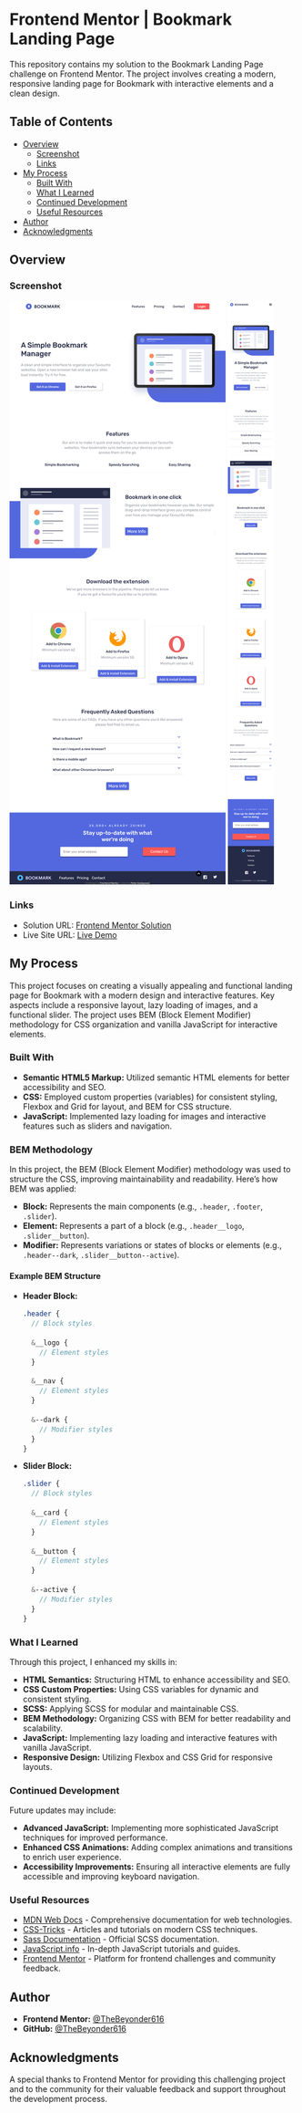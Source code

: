 # Frontend Mentor | Bookmark Landing Page

This repository contains my solution to the Bookmark Landing Page challenge on Frontend Mentor. The project involves creating a modern, responsive landing page for Bookmark with interactive elements and a clean design.

## Table of Contents

- [Overview](#overview)
  - [Screenshot](#screenshot)
  - [Links](#links)
- [My Process](#my-process)
  - [Built With](#built-with)
  - [What I Learned](#what-i-learned)
  - [Continued Development](#continued-development)
  - [Useful Resources](#useful-resources)
- [Author](#author)
- [Acknowledgments](#acknowledgments)

## Overview

### Screenshot

![Desktop](./design/desktop.png)
![Mobile](./design/mobile.png)

### Links

- Solution URL: [Frontend Mentor Solution](https://www.frontendmentor.io/solutions/your-solution-url)
- Live Site URL: [Live Demo](https://your-github-username.github.io/your-repo-name)

## My Process

This project focuses on creating a visually appealing and functional landing page for Bookmark with a modern design and interactive features. Key aspects include a responsive layout, lazy loading of images, and a functional slider. The project uses BEM (Block Element Modifier) methodology for CSS organization and vanilla JavaScript for interactive elements.

### Built With

- **Semantic HTML5 Markup:** Utilized semantic HTML elements for better accessibility and SEO.
- **CSS:** Employed custom properties (variables) for consistent styling, Flexbox and Grid for layout, and BEM for CSS structure.
- **JavaScript:** Implemented lazy loading for images and interactive features such as sliders and navigation.

### BEM Methodology

In this project, the BEM (Block Element Modifier) methodology was used to structure the CSS, improving maintainability and readability. Here’s how BEM was applied:

- **Block:** Represents the main components (e.g., `.header`, `.footer`, `.slider`).
- **Element:** Represents a part of a block (e.g., `.header__logo`, `.slider__button`).
- **Modifier:** Represents variations or states of blocks or elements (e.g., `.header--dark`, `.slider__button--active`).

#### Example BEM Structure

- **Header Block:**

  ```scss
  .header {
    // Block styles

    &__logo {
      // Element styles
    }

    &__nav {
      // Element styles
    }

    &--dark {
      // Modifier styles
    }
  }
  ```

- **Slider Block:**

  ```scss
  .slider {
    // Block styles

    &__card {
      // Element styles
    }

    &__button {
      // Element styles
    }

    &--active {
      // Modifier styles
    }
  }
  ```

### What I Learned

Through this project, I enhanced my skills in:

- **HTML Semantics:** Structuring HTML to enhance accessibility and SEO.
- **CSS Custom Properties:** Using CSS variables for dynamic and consistent styling.
- **SCSS:** Applying SCSS for modular and maintainable CSS.
- **BEM Methodology:** Organizing CSS with BEM for better readability and scalability.
- **JavaScript:** Implementing lazy loading and interactive features with vanilla JavaScript.
- **Responsive Design:** Utilizing Flexbox and CSS Grid for responsive layouts.

### Continued Development

Future updates may include:

- **Advanced JavaScript:** Implementing more sophisticated JavaScript techniques for improved performance.
- **Enhanced CSS Animations:** Adding complex animations and transitions to enrich user experience.
- **Accessibility Improvements:** Ensuring all interactive elements are fully accessible and improving keyboard navigation.

### Useful Resources

- [MDN Web Docs](https://developer.mozilla.org/en-US/) - Comprehensive documentation for web technologies.
- [CSS-Tricks](https://css-tricks.com/) - Articles and tutorials on modern CSS techniques.
- [Sass Documentation](https://sass-lang.com/documentation) - Official SCSS documentation.
- [JavaScript.info](https://javascript.info/) - In-depth JavaScript tutorials and guides.
- [Frontend Mentor](https://www.frontendmentor.io/) - Platform for frontend challenges and community feedback.

## Author

- **Frontend Mentor:** [@TheBeyonder616](https://www.frontendmentor.io/profile/@TheBeyonder616)
- **GitHub:** [@TheBeyonder616](https://github.com/TheBeyonder616)

## Acknowledgments

A special thanks to Frontend Mentor for providing this challenging project and to the community for their valuable feedback and support throughout the development process.
